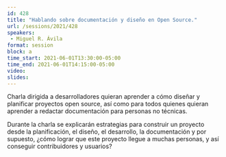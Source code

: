 ```yaml
---
id: 428
title: "Hablando sobre documentación y diseño en Open Source."
url: /sessions/2021/428
speakers:
 - Miguel R. Ávila
format: session
block: a
time_start: 2021-06-01T13:30:00-05:00
time_end: 2021-06-01T14:15:00-05:00
video:
slides:
---
```


Charla dirigida a desarrolladores quieran aprender a cómo diseñar y planificar proyectos open source, así como para todos quienes quieran aprender a redactar documentación para personas no técnicas. 

Durante la charla se explicarán estrategias para construir un proyecto desde la planificación, el diseño, el desarrollo, la documentación y por supuesto, ¿cómo lograr que este proyecto llegue a muchas personas, y así conseguir contribuidores y usuarios?
